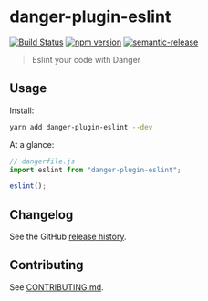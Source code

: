 # danger-plugin-eslint

[![Build Status](https://travis-ci.org/danpalmer/danger-plugin-eslint.svg?branch=master)](https://travis-ci.org/danpalmer/danger-plugin-eslint)
[![npm version](https://badge.fury.io/js/danger-plugin-eslint.svg)](https://badge.fury.io/js/danger-plugin-eslint)
[![semantic-release](https://img.shields.io/badge/%20%20%F0%9F%93%A6%F0%9F%9A%80-semantic--release-e10079.svg)](https://github.com/semantic-release/semantic-release)

> Eslint your code with Danger

## Usage

Install:

```sh
yarn add danger-plugin-eslint --dev
```

At a glance:

```js
// dangerfile.js
import eslint from "danger-plugin-eslint";

eslint();
```

## Changelog

See the GitHub [release history](https://github.com/danpalmer/danger-plugin-eslint/releases).

## Contributing

See [CONTRIBUTING.md](CONTRIBUTING.md).

